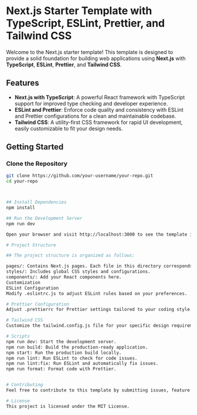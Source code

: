 # Next.js Starter Template with TypeScript, ESLint, Prettier, and Tailwind CSS

Welcome to the Next.js starter template! This template is designed to provide a solid foundation for building web applications using **Next.js** with **TypeScript**, **ESLint**, **Prettier**, and **Tailwind CSS**.

## Features

- **Next.js with TypeScript**: A powerful React framework with TypeScript support for improved type checking and developer experience.
- **ESLint and Prettier**: Enforce code quality and consistency with ESLint and Prettier configurations for a clean and maintainable codebase.
- **Tailwind CSS**: A utility-first CSS framework for rapid UI development, easily customizable to fit your design needs.

## Getting Started

### Clone the Repository

```bash
git clone https://github.com/your-username/your-repo.git
cd your-repo



## Install Dependencies
npm install

## Run the Development Server
npm run dev

Open your browser and visit http://localhost:3000 to see the template in action.

# Project Structure

## The project structure is organized as follows:

pages/: Contains Next.js pages. Each file in this directory corresponds to a route.
styles/: Includes global CSS styles and configurations.
components/: Add your React components here.
Customization
ESLint Configuration
Modify .eslintrc.js to adjust ESLint rules based on your preferences.

# Prettier Configuration
Adjust .prettierrc for Prettier settings tailored to your coding style.

# Tailwind CSS
Customize the tailwind.config.js file for your specific design requirements.

# Scripts
npm run dev: Start the development server.
npm run build: Build the production-ready application.
npm start: Run the production build locally.
npm run lint: Run ESLint to check for code issues.
npm run lint:fix: Run ESLint and automatically fix issues.
npm run format: Format code with Prettier.


# Contributing
Feel free to contribute to this template by submitting issues, feature requests, or pull requests. Your feedback and contributions are highly appreciated!

# License
This project is licensed under the MIT License.
```
